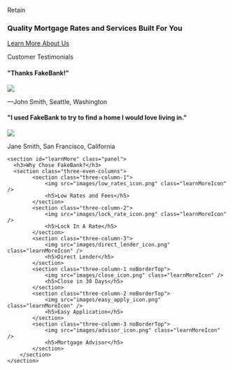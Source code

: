 Retain
<section id="learnMore" class="panel">
  		<section class="inner-wrapper">
  			<h3>Quality Mortgage Rates and Services Built For You</h3>
  			<a href="about.html" class="button">Learn More About Us</a>
  		</section>
  		
  		
  		
Customer Testimonials
  					<section class="proofPoints">
  						<section class="proofPoint">
	  						<h4>"Thanks FakeBank!"</h4>
	  						<img src="images/proof_headshot_1.png" />
	  						<p>—John Smith, Seattle, Washington</p>
	  					</section>
  						<section class="proofPoint">
	  						<h4>"I used FakeBank to try to find a home I would love living in."</h4>
                <img src="images/proof_headshot_2.png" />
	  						<p>Jane Smith, San Francisco, California</p>
	  					</section>
  					</section>
  
  
  	<section id="learnMore" class="panel">
      <h3>Why Chose FakeBank?</h3>
      <section class="three-even-columns">
  			<section class="three-column-1">
  				<img src="images/low_rates_icon.png" class="learnMoreIcon" />
  				<h5>Low Rates and Fees</h5>
  			</section>
  			<section class="three-column-2">
  				<img src="images/lock_rate_icon.png" class="learnMoreIcon" />
  				<h5>Lock In A Rate</h5>
  			</section>
  			<section class="three-column-3">
  				<img src="images/direct_lender_icon.png" class="learnMoreIcon" />
  				<h5>Direct Lender</h5>
  			</section>
  			<section class="three-column-1 noBorderTop">
  				<img src="images/close_icon.png" class="learnMoreIcon" />
  				<h5>Close in 30 Days</h5>
  			</section>
  			<section class="three-column-2 noBorderTop">
  				<img src="images/easy_apply_icon.png" class="learnMoreIcon" />
  				<h5>Easy Application</h5>
  			</section>
  			<section class="three-column-3 noBorderTop">
  				<img src="images/advisor_icon.png" class="learnMoreIcon" />
  				<h5>Mortgage Advisor</h5>
  			</section>
  		</section>
  	</section>
